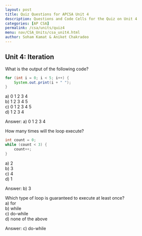 ```yaml
---
layout: post
title: Quiz Questions for APCSA Unit 4
description: Questions and Code Cells for the Quiz on Unit 4
categories: [AP CSA]
permalink: /csa/units/quiz4
menu: nav/CSA_Units/csa_unit4.html
author: Soham Kamat & Aniket Chakradeo
---
```


## Unit 4: Iteration
What is the output of the following code?
```java
for (int i = 0; i < 5; i++) {
    System.out.print(i + " ");
}
```
a) 0 1 2 3 4<br>
b) 1 2 3 4 5<br>
c) 0 1 2 3 4 5<br>
d) 1 2 3 4

Answer: a) 0 1 2 3 4

How many times will the loop execute?
```java
int count = 0;
while (count < 3) {
    count++;
}
```
a) 2<br>
b) 3<br>
c) 4<br>
d) 1

Answer: b) 3

Which type of loop is guaranteed to execute at least once?<br>
a) for<br>
b) while<br>
c) do-while<br>
d) none of the above

Answer: c) do-while
